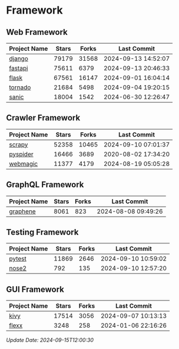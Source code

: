 # Framework

## Web Framework
| Project Name | Stars | Forks | Last Commit |
| ------------ | ----- | ----- | ----------- |
| [django](https://github.com/django/django) | 79179 | 31568 | 2024-09-13 14:52:07 |
| [fastapi](https://github.com/fastapi/fastapi) | 75611 | 6379 | 2024-09-13 20:46:33 |
| [flask](https://github.com/pallets/flask) | 67561 | 16147 | 2024-09-01 16:04:14 |
| [tornado](https://github.com/tornadoweb/tornado) | 21684 | 5498 | 2024-09-04 19:20:15 |
| [sanic](https://github.com/sanic-org/sanic) | 18004 | 1542 | 2024-06-30 12:26:47 |

## Crawler Framework
| Project Name | Stars | Forks | Last Commit |
| ------------ | ----- | ----- | ----------- |
| [scrapy](https://github.com/scrapy/scrapy) | 52358 | 10465 | 2024-09-10 07:01:37 |
| [pyspider](https://github.com/binux/pyspider) | 16466 | 3689 | 2020-08-02 17:34:20 |
| [webmagic](https://github.com/code4craft/webmagic) | 11377 | 4179 | 2024-08-19 05:05:28 |

## GraphQL Framework
| Project Name | Stars | Forks | Last Commit |
| ------------ | ----- | ----- | ----------- |
| [graphene](https://github.com/graphql-python/graphene) | 8061 | 823 | 2024-08-08 09:49:26 |

## Testing Framework
| Project Name | Stars | Forks | Last Commit |
| ------------ | ----- | ----- | ----------- |
| [pytest](https://github.com/pytest-dev/pytest) | 11869 | 2646 | 2024-09-10 10:59:02 |
| [nose2](https://github.com/nose-devs/nose2) | 792 | 135 | 2024-09-10 12:57:20 |

## GUI Framework
| Project Name | Stars | Forks | Last Commit |
| ------------ | ----- | ----- | ----------- |
| [kivy](https://github.com/kivy/kivy) | 17514 | 3056 | 2024-09-07 10:13:13 |
| [flexx](https://github.com/flexxui/flexx) | 3248 | 258 | 2024-01-06 22:16:26 |

*Update Date: 2024-09-15T12:00:30*